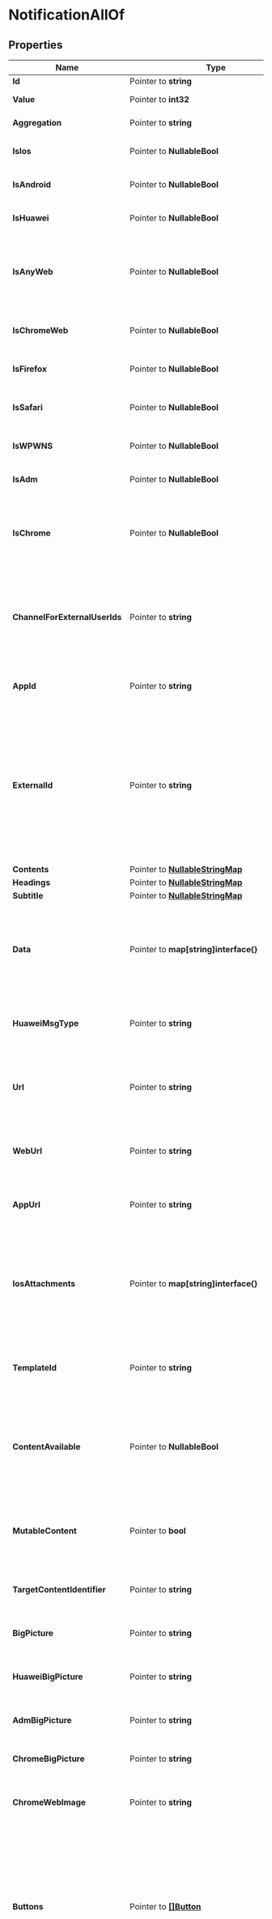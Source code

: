 # NotificationAllOf

## Properties

Name | Type | Description | Notes
------------ | ------------- | ------------- | -------------
**Id** | Pointer to **string** |  | [optional] 
**Value** | Pointer to **int32** |  | [optional] [readonly] 
**Aggregation** | Pointer to **string** |  | [optional] [readonly] 
**IsIos** | Pointer to **NullableBool** | Indicates whether to send to all devices registered under your app&#39;s Apple iOS platform. | [optional] [default to true]
**IsAndroid** | Pointer to **NullableBool** | Indicates whether to send to all devices registered under your app&#39;s Google Android platform. | [optional] 
**IsHuawei** | Pointer to **NullableBool** | Indicates whether to send to all devices registered under your app&#39;s Huawei Android platform. | [optional] 
**IsAnyWeb** | Pointer to **NullableBool** | Indicates whether to send to all subscribed web browser users, including Chrome, Firefox, and Safari. You may use this instead as a combined flag instead of separately enabling isChromeWeb, isFirefox, and isSafari, though the three options are equivalent to this one.  | [optional] 
**IsChromeWeb** | Pointer to **NullableBool** | Indicates whether to send to all Google Chrome, Chrome on Android, and Mozilla Firefox users registered under your Chrome &amp; Firefox web push platform. | [optional] 
**IsFirefox** | Pointer to **NullableBool** | Indicates whether to send to all Mozilla Firefox desktop users registered under your Firefox web push platform. | [optional] 
**IsSafari** | Pointer to **NullableBool** | Does not support iOS Safari. Indicates whether to send to all Apple&#39;s Safari desktop users registered under your Safari web push platform. Read more iOS Safari | [optional] 
**IsWPWNS** | Pointer to **NullableBool** | Indicates whether to send to all devices registered under your app&#39;s Windows platform. | [optional] 
**IsAdm** | Pointer to **NullableBool** | Indicates whether to send to all devices registered under your app&#39;s Amazon Fire platform. | [optional] 
**IsChrome** | Pointer to **NullableBool** | This flag is not used for web push Please see isChromeWeb for sending to web push users. This flag only applies to Google Chrome Apps &amp; Extensions. Indicates whether to send to all devices registered under your app&#39;s Google Chrome Apps &amp; Extension platform.  | [optional] 
**ChannelForExternalUserIds** | Pointer to **string** | Indicates if the message type when targeting with include_external_user_ids for cases where an email, sms, and/or push subscribers have the same external user id. Example: Use the string \&quot;push\&quot; to indicate you are sending a push notification or the string \&quot;email\&quot;for sending emails or \&quot;sms\&quot;for sending SMS.  | [optional] 
**AppId** | Pointer to **string** | Required: Your OneSignal Application ID, which can be found in Keys &amp; IDs. It is a UUID and looks similar to 8250eaf6-1a58-489e-b136-7c74a864b434.  | [optional] 
**ExternalId** | Pointer to **string** | Correlation and idempotency key. A request received with this parameter will first look for another notification with the same external_id. If one exists, a notification will not be sent, and result of the previous operation will instead be returned. Therefore, if you plan on using this feature, it&#39;s important to use a good source of randomness to generate the UUID passed here. This key is only idempotent for 30 days. After 30 days, the notification could be removed from our system and a notification with the same external_id will be sent again.   See Idempotent Notification Requests for more details writeOnly: true  | [optional] 
**Contents** | Pointer to [**NullableStringMap**](StringMap.md) |  | [optional] 
**Headings** | Pointer to [**NullableStringMap**](StringMap.md) |  | [optional] 
**Subtitle** | Pointer to [**NullableStringMap**](StringMap.md) |  | [optional] 
**Data** | Pointer to **map[string]interface{}** | Channel: Push Notifications Platform: Huawei A custom map of data that is passed back to your app. Same as using Additional Data within the dashboard. Can use up to 2048 bytes of data. Example: {\&quot;abc\&quot;: 123, \&quot;foo\&quot;: \&quot;bar\&quot;, \&quot;event_performed\&quot;: true, \&quot;amount\&quot;: 12.1}  | [optional] 
**HuaweiMsgType** | Pointer to **string** | Channel: Push Notifications Platform: Huawei Use \&quot;data\&quot; or \&quot;message\&quot; depending on the type of notification you are sending. More details in Data &amp; Background Notifications.  | [optional] 
**Url** | Pointer to **string** | Channel: Push Notifications Platform: All The URL to open in the browser when a user clicks on the notification. Note: iOS needs https or updated NSAppTransportSecurity in plist This field supports inline substitutions. Omit if including web_url or app_url Example: https://onesignal.com  | [optional] 
**WebUrl** | Pointer to **string** | Channel: Push Notifications Platform: All Browsers Same as url but only sent to web push platforms. Including Chrome, Firefox, Safari, Opera, etc. Example: https://onesignal.com  | [optional] 
**AppUrl** | Pointer to **string** | Channel: Push Notifications Platform: All Browsers Same as url but only sent to web push platforms. Including iOS, Android, macOS, Windows, ChromeApps, etc. Example: https://onesignal.com  | [optional] 
**IosAttachments** | Pointer to **map[string]interface{}** | Channel: Push Notifications Platform: iOS 10+ Adds media attachments to notifications. Set as JSON object, key as a media id of your choice and the value as a valid local filename or URL. User must press and hold on the notification to view. Do not set mutable_content to download attachments. The OneSignal SDK does this automatically Example: {\&quot;id1\&quot;: \&quot;https://domain.com/image.jpg\&quot;}  | [optional] 
**TemplateId** | Pointer to **string** | Channel: Push Notifications Platform: All Use a template you setup on our dashboard. The template_id is the UUID found in the URL when viewing a template on our dashboard. Example: be4a8044-bbd6-11e4-a581-000c2940e62c  | [optional] 
**ContentAvailable** | Pointer to **NullableBool** | Channel: Push Notifications Platform: iOS Sending true wakes your app from background to run custom native code (Apple interprets this as content-available&#x3D;1). Note: Not applicable if the app is in the \&quot;force-quit\&quot; state (i.e app was swiped away). Omit the contents field to prevent displaying a visible notification.  | [optional] 
**MutableContent** | Pointer to **bool** | Channel: Push Notifications Platform: iOS 10+ Always defaults to true and cannot be turned off. Allows tracking of notification receives and changing of the notification content in your app before it is displayed. Triggers didReceive(_:withContentHandler:) on your UNNotificationServiceExtension.  | [optional] 
**TargetContentIdentifier** | Pointer to **string** | Channel: Push Notifications Platform: iOS 13+ Use to target a specific experience in your App Clip, or to target your notification to a specific window in a multi-scene App.  | [optional] 
**BigPicture** | Pointer to **string** | Channel: Push Notifications Platform: Android Picture to display in the expanded view. Can be a drawable resource name or a URL.  | [optional] 
**HuaweiBigPicture** | Pointer to **string** | Channel: Push Notifications Platform: Huawei Picture to display in the expanded view. Can be a drawable resource name or a URL.  | [optional] 
**AdmBigPicture** | Pointer to **string** | Channel: Push Notifications Platform: Amazon Picture to display in the expanded view. Can be a drawable resource name or a URL.  | [optional] 
**ChromeBigPicture** | Pointer to **string** | Channel: Push Notifications Platform: ChromeApp Large picture to display below the notification text. Must be a local URL.  | [optional] 
**ChromeWebImage** | Pointer to **string** | Channel: Push Notifications Platform: Chrome 56+ Sets the web push notification&#39;s large image to be shown below the notification&#39;s title and text. Please see Web Push Notification Icons.  | [optional] 
**Buttons** | Pointer to [**[]Button**](Button.md) | Channel: Push Notifications Platform: iOS 8.0+, Android 4.1+, and derivatives like Amazon Buttons to add to the notification. Icon only works for Android. Buttons show in reverse order of array position i.e. Last item in array shows as first button on device. Example: [{\&quot;id\&quot;: \&quot;id2\&quot;, \&quot;text\&quot;: \&quot;second button\&quot;, \&quot;icon\&quot;: \&quot;ic_menu_share\&quot;}, {\&quot;id\&quot;: \&quot;id1\&quot;, \&quot;text\&quot;: \&quot;first button\&quot;, \&quot;icon\&quot;: \&quot;ic_menu_send\&quot;}]  | [optional] 
**WebButtons** | Pointer to [**[]Button**](Button.md) | Channel: Push Notifications Platform: Chrome 48+ Add action buttons to the notification. The id field is required. Example: [{\&quot;id\&quot;: \&quot;like-button\&quot;, \&quot;text\&quot;: \&quot;Like\&quot;, \&quot;icon\&quot;: \&quot;http://i.imgur.com/N8SN8ZS.png\&quot;, \&quot;url\&quot;: \&quot;https://yoursite.com\&quot;}, {\&quot;id\&quot;: \&quot;read-more-button\&quot;, \&quot;text\&quot;: \&quot;Read more\&quot;, \&quot;icon\&quot;: \&quot;http://i.imgur.com/MIxJp1L.png\&quot;, \&quot;url\&quot;: \&quot;https://yoursite.com\&quot;}]  | [optional] 
**IosCategory** | Pointer to **string** | Channel: Push Notifications Platform: iOS Category APS payload, use with registerUserNotificationSettings:categories in your Objective-C / Swift code. Example: calendar category which contains actions like accept and decline iOS 10+ This will trigger your UNNotificationContentExtension whose ID matches this category.  | [optional] 
**AndroidChannelId** | Pointer to **string** | Channel: Push Notifications Platform: Android The Android Oreo Notification Category to send the notification under. See the Category documentation on creating one and getting it&#39;s id.  | [optional] 
**HuaweiChannelId** | Pointer to **string** | Channel: Push Notifications Platform: Huawei The Android Oreo Notification Category to send the notification under. See the Category documentation on creating one and getting it&#39;s id.  | [optional] 
**ExistingAndroidChannelId** | Pointer to **string** | Channel: Push Notifications Platform: Android Use this if you have client side Android Oreo Channels you have already defined in your app with code.  | [optional] 
**HuaweiExistingChannelId** | Pointer to **string** | Channel: Push Notifications Platform: Huawei Use this if you have client side Android Oreo Channels you have already defined in your app with code.  | [optional] 
**AndroidBackgroundLayout** | Pointer to [**NotificationAllOfAndroidBackgroundLayout**](NotificationAllOfAndroidBackgroundLayout.md) |  | [optional] 
**SmallIcon** | Pointer to **string** | Channel: Push Notifications Platform: Android Icon shown in the status bar and on the top left of the notification. If not set a bell icon will be used or ic_stat_onesignal_default if you have set this resource name. See: How to create small icons  | [optional] 
**HuaweiSmallIcon** | Pointer to **string** | Channel: Push Notifications Platform: Huawei Icon shown in the status bar and on the top left of the notification. Use an Android resource path (E.g. /drawable/small_icon). Defaults to your app icon if not set.  | [optional] 
**LargeIcon** | Pointer to **string** | Channel: Push Notifications Platform: Android Can be a drawable resource name or a URL. See: How to create large icons  | [optional] 
**HuaweiLargeIcon** | Pointer to **string** | Channel: Push Notifications Platform: Huawei Can be a drawable resource name or a URL. See: How to create large icons  | [optional] 
**AdmSmallIcon** | Pointer to **string** | Channel: Push Notifications Platform: Amazon If not set a bell icon will be used or ic_stat_onesignal_default if you have set this resource name. See: How to create small icons  | [optional] 
**AdmLargeIcon** | Pointer to **string** | Channel: Push Notifications Platform: Amazon If blank the small_icon is used. Can be a drawable resource name or a URL. See: How to create large icons  | [optional] 
**ChromeWebIcon** | Pointer to **string** | Channel: Push Notifications Platform: Chrome Sets the web push notification&#39;s icon. An image URL linking to a valid image. Common image types are supported; GIF will not animate. We recommend 256x256 (at least 80x80) to display well on high DPI devices. Firefox will also use this icon, unless you specify firefox_icon.  | [optional] 
**ChromeWebBadge** | Pointer to **string** | Channel: Push Notifications Platform: Chrome Sets the web push notification icon for Android devices in the notification shade. Please see Web Push Notification Badge.  | [optional] 
**FirefoxIcon** | Pointer to **string** | Channel: Push Notifications Platform: Firefox Not recommended Few people need to set Firefox-specific icons. We recommend setting chrome_web_icon instead, which Firefox will also use. Sets the web push notification&#39;s icon for Firefox. An image URL linking to a valid image. Common image types are supported; GIF will not animate. We recommend 256x256 (at least 80x80) to display well on high DPI devices.  | [optional] 
**ChromeIcon** | Pointer to **string** | Channel: Push Notifications Platform: ChromeApp This flag is not used for web push For web push, please see chrome_web_icon instead. The local URL to an icon to use. If blank, the app icon will be used.  | [optional] 
**IosSound** | Pointer to **string** | Channel: Push Notifications Platform: iOS Sound file that is included in your app to play instead of the default device notification sound. Pass nil to disable vibration and sound for the notification. Example: \&quot;notification.wav\&quot;  | [optional] 
**AndroidSound** | Pointer to **string** | Channel: Push Notifications Platform: Android &amp;#9888;&amp;#65039;Deprecated, this field doesn&#39;t work on Android 8 (Oreo) and newer devices! Please use Notification Categories / Channels noted above instead to support ALL versions of Android. Sound file that is included in your app to play instead of the default device notification sound. Pass nil to disable sound for the notification. NOTE: Leave off file extension for Android. Example: \&quot;notification\&quot;  | [optional] 
**HuaweiSound** | Pointer to **string** | Channel: Push Notifications Platform: Huawei &amp;#9888;&amp;#65039;Deprecated, this field ONLY works on EMUI 5 (Android 7 based) and older devices. Please also set Notification Categories / Channels noted above to support EMUI 8 (Android 8 based) devices. Sound file that is included in your app to play instead of the default device notification sound. NOTE: Leave off file extension for and include the full path.  Example: \&quot;/res/raw/notification\&quot;  | [optional] 
**AdmSound** | Pointer to **string** | Channel: Push Notifications Platform: Amazon &amp;#9888;&amp;#65039;Deprecated, this field doesn&#39;t work on Android 8 (Oreo) and newer devices! Please use Notification Categories / Channels noted above instead to support ALL versions of Android. Sound file that is included in your app to play instead of the default device notification sound. Pass nil to disable sound for the notification. NOTE: Leave off file extension for Android. Example: \&quot;notification\&quot;  | [optional] 
**WpWnsSound** | Pointer to **string** | Channel: Push Notifications Platform: Windows Sound file that is included in your app to play instead of the default device notification sound. Example: \&quot;notification.wav\&quot;  | [optional] 
**AndroidLedColor** | Pointer to **string** | Channel: Push Notifications Platform: Android &amp;#9888;&amp;#65039;Deprecated, this field doesn&#39;t work on Android 8 (Oreo) and newer devices! Please use Notification Categories / Channels noted above instead to support ALL versions of Android. Sets the devices LED notification light if the device has one. ARGB Hex format. Example(Blue): \&quot;FF0000FF\&quot;  | [optional] 
**HuaweiLedColor** | Pointer to **string** | Channel: Push Notifications Platform: Huawei &amp;#9888;&amp;#65039;Deprecated, this field ONLY works on EMUI 5 (Android 7 based) and older devices. Please also set Notification Categories / Channels noted above to support EMUI 8 (Android 8 based) devices. Sets the devices LED notification light if the device has one. RGB Hex format. Example(Blue): \&quot;0000FF\&quot;  | [optional] 
**AndroidAccentColor** | Pointer to **string** | Channel: Push Notifications Platform: Android Sets the background color of the notification circle to the left of the notification text. Only applies to apps targeting Android API level 21+ on Android 5.0+ devices. Example(Red): \&quot;FFFF0000\&quot;  | [optional] 
**HuaweiAccentColor** | Pointer to **string** | Channel: Push Notifications Platform: Huawei Accent Color used on Action Buttons and Group overflow count. Uses RGB Hex value (E.g. #9900FF). Defaults to device&#39;s theme color if not set.  | [optional] 
**AndroidVisibility** | Pointer to **NullableInt32** | Channel: Push Notifications Platform: Android 5.0_ &amp;#9888;&amp;#65039;Deprecated, this field doesn&#39;t work on Android 8 (Oreo) and newer devices! Please use Notification Categories / Channels noted above instead to support ALL versions of Android. 1 &#x3D; Public (default) (Shows the full message on the lock screen unless the user has disabled all notifications from showing on the lock screen. Please consider the user and mark private if the contents are.) 0 &#x3D; Private (Hides message contents on lock screen if the user set \&quot;Hide sensitive notification content\&quot; in the system settings) -1 &#x3D; Secret (Notification does not show on the lock screen at all)  | [optional] 
**HuaweiVisibility** | Pointer to **NullableInt32** | Channel: Push Notifications Platform: Huawei &amp;#9888;&amp;#65039;Deprecated, this field ONLY works on EMUI 5 (Android 7 based) and older devices. Please also set Notification Categories / Channels noted above to support EMUI 8 (Android 8 based) devices. 1 &#x3D; Public (default) (Shows the full message on the lock screen unless the user has disabled all notifications from showing on the lock screen. Please consider the user and mark private if the contents are.) 0 &#x3D; Private (Hides message contents on lock screen if the user set \&quot;Hide sensitive notification content\&quot; in the system settings) -1 &#x3D; Secret (Notification does not show on the lock screen at all)  | [optional] 
**IosBadgeType** | Pointer to **string** | Channel: Push Notifications Platform: iOS Describes whether to set or increase/decrease your app&#39;s iOS badge count by the ios_badgeCount specified count. Can specify None, SetTo, or Increase. &#x60;None&#x60; leaves the count unaffected. &#x60;SetTo&#x60; directly sets the badge count to the number specified in ios_badgeCount. &#x60;Increase&#x60; adds the number specified in ios_badgeCount to the total. Use a negative number to decrease the badge count.  | [optional] 
**IosBadgeCount** | Pointer to **NullableInt32** | Channel: Push Notifications Platform: iOS Used with ios_badgeType, describes the value to set or amount to increase/decrease your app&#39;s iOS badge count by. You can use a negative number to decrease the badge count when used with an ios_badgeType of Increase.  | [optional] 
**CollapseId** | Pointer to **string** | Channel: Push Notifications Platform: iOS 10+, Android Only one notification with the same id will be shown on the device. Use the same id to update an existing notification instead of showing a new one. Limit of 64 characters.  | [optional] 
**WebPushTopic** | Pointer to **string** | Channel: Push Notifications Platform: All Browsers Display multiple notifications at once with different topics.  | [optional] 
**ApnsAlert** | Pointer to **map[string]interface{}** | Channel: Push Notifications Platform: iOS 10+ iOS can localize push notification messages on the client using special parameters such as loc-key. When using the Create Notification endpoint, you must include these parameters inside of a field called apns_alert. Please see Apple&#39;s guide on localizing push notifications to learn more.  | [optional] 
**SendAfter** | Pointer to **time.Time** | Channel: All Schedule notification for future delivery. API defaults to UTC -1100 Examples: All examples are the exact same date &amp; time. \&quot;Thu Sep 24 2015 14:00:00 GMT-0700 (PDT)\&quot; \&quot;September 24th 2015, 2:00:00 pm UTC-07:00\&quot; \&quot;2015-09-24 14:00:00 GMT-0700\&quot; \&quot;Sept 24 2015 14:00:00 GMT-0700\&quot; \&quot;Thu Sep 24 2015 14:00:00 GMT-0700 (Pacific Daylight Time)\&quot; Note: SMS currently only supports send_after parameter.  | [optional] 
**DelayedOption** | Pointer to **string** | Channel: All Possible values are: timezone (Deliver at a specific time-of-day in each users own timezone) last-active Same as Intelligent Delivery . (Deliver at the same time of day as each user last used your app). If send_after is used, this takes effect after the send_after time has elapsed.  | [optional] 
**DeliveryTimeOfDay** | Pointer to **string** | Channel: All Use with delayed_option&#x3D;timezone. Examples: \&quot;9:00AM\&quot; \&quot;21:45\&quot; \&quot;9:45:30\&quot;  | [optional] 
**Ttl** | Pointer to **NullableInt32** | Channel: Push Notifications Platform: iOS, Android, Chrome, Firefox, Safari, ChromeWeb Time To Live - In seconds. The notification will be expired if the device does not come back online within this time. The default is 259,200 seconds (3 days). Max value to set is 2419200 seconds (28 days).  | [optional] 
**Priority** | Pointer to **NullableInt32** | Channel: Push Notifications Platform: Android, Chrome, ChromeWeb Delivery priority through the push server (example GCM/FCM). Pass 10 for high priority or any other integer for normal priority. Defaults to normal priority for Android and high for iOS. For Android 6.0+ devices setting priority to high will wake the device out of doze mode.  | [optional] 
**ApnsPushTypeOverride** | Pointer to **string** | Channel: Push Notifications Platform: iOS valid values: voip Set the value to voip for sending VoIP Notifications This field maps to the APNS header apns-push-type. Note: alert and background are automatically set by OneSignal  | [optional] 
**ThrottleRatePerMinute** | Pointer to **string** | Channel: All Apps with throttling enabled:   - the parameter value will be used to override the default application throttling value set from the dashboard settings.   - parameter value 0 indicates not to apply throttling to the notification.   - if the parameter is not passed then the default app throttling value will be applied to the notification. Apps with throttling disabled:   - this parameter can be used to throttle delivery for the notification even though throttling is not enabled at the application level. Refer to throttling for more details.  | [optional] 
**AndroidGroup** | Pointer to **string** | Channel: Push Notifications Platform: Android Notifications with the same group will be stacked together using Android&#39;s Notification Grouping feature.  | [optional] 
**AndroidGroupMessage** | Pointer to **string** | Channel: Push Notifications Platform: Android Note: This only works for Android 6 and older. Android 7+ allows full expansion of all message. Summary message to display when 2+ notifications are stacked together. Default is \&quot;# new messages\&quot;. Include $[notif_count] in your message and it will be replaced with the current number. Languages - The value of each key is the message that will be sent to users for that language. \&quot;en\&quot; (English) is required. The key of each hash is either a a 2 character language code or one of zh-Hans/zh-Hant for Simplified or Traditional Chinese. Read more: supported languages. Example: {\&quot;en\&quot;: \&quot;You have $[notif_count] new messages\&quot;}  | [optional] 
**AdmGroup** | Pointer to **string** | Channel: Push Notifications Platform: Amazon Notifications with the same group will be stacked together using Android&#39;s Notification Grouping feature.  | [optional] 
**AdmGroupMessage** | Pointer to **map[string]interface{}** | Channel: Push Notifications Platform: Amazon Summary message to display when 2+ notifications are stacked together. Default is \&quot;# new messages\&quot;. Include $[notif_count] in your message and it will be replaced with the current number. \&quot;en\&quot; (English) is required. The key of each hash is either a a 2 character language code or one of zh-Hans/zh-Hant for Simplified or Traditional Chinese. The value of each key is the message that will be sent to users for that language. Example: {\&quot;en\&quot;: \&quot;You have $[notif_count] new messages\&quot;}  | [optional] 
**ThreadId** | Pointer to **string** | Channel: Push Notifications Platform: iOS 12+ This parameter is supported in iOS 12 and above. It allows you to group related notifications together. If two notifications have the same thread-id, they will both be added to the same group.  | [optional] 
**SummaryArg** | Pointer to **string** | Channel: Push Notifications Platform: iOS 12+ When using thread_id to create grouped notifications in iOS 12+, you can also control the summary. For example, a grouped notification can say \&quot;12 more notifications from John Doe\&quot;. The summary_arg lets you set the name of the person/thing the notifications are coming from, and will show up as \&quot;X more notifications from summary_arg\&quot;  | [optional] 
**SummaryArgCount** | Pointer to **int32** | Channel: Push Notifications Platform: iOS 12+ When using thread_id, you can also control the count of the number of notifications in the group. For example, if the group already has 12 notifications, and you send a new notification with summary_arg_count &#x3D; 2, the new total will be 14 and the summary will be \&quot;14 more notifications from summary_arg\&quot;  | [optional] 
**EmailSubject** | Pointer to **string** | Channel: Email Required.  The subject of the email.  | [optional] 
**EmailBody** | Pointer to **string** | Channel: Email Required unless template_id is set. HTML suported The body of the email you wish to send. Typically, customers include their own HTML templates here. Must include [unsubscribe_url] in an &lt;a&gt; tag somewhere in the email. Note: any malformed HTML content will be sent to users. Please double-check your HTML is valid.  | [optional] 
**EmailFromName** | Pointer to **string** | Channel: Email The name the email is from. If not specified, will default to \&quot;from name\&quot; set in the OneSignal Dashboard Email Settings.  | [optional] 
**EmailFromAddress** | Pointer to **string** | Channel: Email The email address the email is from. If not specified, will default to \&quot;from email\&quot; set in the OneSignal Dashboard Email Settings.  | [optional] 
**SmsFrom** | Pointer to **string** | Channel: SMS Phone Number used to send SMS. Should be a registered Twilio phone number in E.164 format.  | [optional] 
**SmsMediaUrls** | Pointer to **[]string** | Channel: SMS URLs for the media files to be attached to the SMS content. Limit: 10 media urls with a total max. size of 5MBs.  | [optional] 

## Methods

### NewNotificationAllOf

`func NewNotificationAllOf() *NotificationAllOf`

NewNotificationAllOf instantiates a new NotificationAllOf object
This constructor will assign default values to properties that have it defined,
and makes sure properties required by API are set, but the set of arguments
will change when the set of required properties is changed

### NewNotificationAllOfWithDefaults

`func NewNotificationAllOfWithDefaults() *NotificationAllOf`

NewNotificationAllOfWithDefaults instantiates a new NotificationAllOf object
This constructor will only assign default values to properties that have it defined,
but it doesn't guarantee that properties required by API are set

### GetId

`func (o *NotificationAllOf) GetId() string`

GetId returns the Id field if non-nil, zero value otherwise.

### GetIdOk

`func (o *NotificationAllOf) GetIdOk() (*string, bool)`

GetIdOk returns a tuple with the Id field if it's non-nil, zero value otherwise
and a boolean to check if the value has been set.

### SetId

`func (o *NotificationAllOf) SetId(v string)`

SetId sets Id field to given value.

### HasId

`func (o *NotificationAllOf) HasId() bool`

HasId returns a boolean if a field has been set.

### GetValue

`func (o *NotificationAllOf) GetValue() int32`

GetValue returns the Value field if non-nil, zero value otherwise.

### GetValueOk

`func (o *NotificationAllOf) GetValueOk() (*int32, bool)`

GetValueOk returns a tuple with the Value field if it's non-nil, zero value otherwise
and a boolean to check if the value has been set.

### SetValue

`func (o *NotificationAllOf) SetValue(v int32)`

SetValue sets Value field to given value.

### HasValue

`func (o *NotificationAllOf) HasValue() bool`

HasValue returns a boolean if a field has been set.

### GetAggregation

`func (o *NotificationAllOf) GetAggregation() string`

GetAggregation returns the Aggregation field if non-nil, zero value otherwise.

### GetAggregationOk

`func (o *NotificationAllOf) GetAggregationOk() (*string, bool)`

GetAggregationOk returns a tuple with the Aggregation field if it's non-nil, zero value otherwise
and a boolean to check if the value has been set.

### SetAggregation

`func (o *NotificationAllOf) SetAggregation(v string)`

SetAggregation sets Aggregation field to given value.

### HasAggregation

`func (o *NotificationAllOf) HasAggregation() bool`

HasAggregation returns a boolean if a field has been set.

### GetIsIos

`func (o *NotificationAllOf) GetIsIos() bool`

GetIsIos returns the IsIos field if non-nil, zero value otherwise.

### GetIsIosOk

`func (o *NotificationAllOf) GetIsIosOk() (*bool, bool)`

GetIsIosOk returns a tuple with the IsIos field if it's non-nil, zero value otherwise
and a boolean to check if the value has been set.

### SetIsIos

`func (o *NotificationAllOf) SetIsIos(v bool)`

SetIsIos sets IsIos field to given value.

### HasIsIos

`func (o *NotificationAllOf) HasIsIos() bool`

HasIsIos returns a boolean if a field has been set.

### SetIsIosNil

`func (o *NotificationAllOf) SetIsIosNil(b bool)`

 SetIsIosNil sets the value for IsIos to be an explicit nil

### UnsetIsIos
`func (o *NotificationAllOf) UnsetIsIos()`

UnsetIsIos ensures that no value is present for IsIos, not even an explicit nil
### GetIsAndroid

`func (o *NotificationAllOf) GetIsAndroid() bool`

GetIsAndroid returns the IsAndroid field if non-nil, zero value otherwise.

### GetIsAndroidOk

`func (o *NotificationAllOf) GetIsAndroidOk() (*bool, bool)`

GetIsAndroidOk returns a tuple with the IsAndroid field if it's non-nil, zero value otherwise
and a boolean to check if the value has been set.

### SetIsAndroid

`func (o *NotificationAllOf) SetIsAndroid(v bool)`

SetIsAndroid sets IsAndroid field to given value.

### HasIsAndroid

`func (o *NotificationAllOf) HasIsAndroid() bool`

HasIsAndroid returns a boolean if a field has been set.

### SetIsAndroidNil

`func (o *NotificationAllOf) SetIsAndroidNil(b bool)`

 SetIsAndroidNil sets the value for IsAndroid to be an explicit nil

### UnsetIsAndroid
`func (o *NotificationAllOf) UnsetIsAndroid()`

UnsetIsAndroid ensures that no value is present for IsAndroid, not even an explicit nil
### GetIsHuawei

`func (o *NotificationAllOf) GetIsHuawei() bool`

GetIsHuawei returns the IsHuawei field if non-nil, zero value otherwise.

### GetIsHuaweiOk

`func (o *NotificationAllOf) GetIsHuaweiOk() (*bool, bool)`

GetIsHuaweiOk returns a tuple with the IsHuawei field if it's non-nil, zero value otherwise
and a boolean to check if the value has been set.

### SetIsHuawei

`func (o *NotificationAllOf) SetIsHuawei(v bool)`

SetIsHuawei sets IsHuawei field to given value.

### HasIsHuawei

`func (o *NotificationAllOf) HasIsHuawei() bool`

HasIsHuawei returns a boolean if a field has been set.

### SetIsHuaweiNil

`func (o *NotificationAllOf) SetIsHuaweiNil(b bool)`

 SetIsHuaweiNil sets the value for IsHuawei to be an explicit nil

### UnsetIsHuawei
`func (o *NotificationAllOf) UnsetIsHuawei()`

UnsetIsHuawei ensures that no value is present for IsHuawei, not even an explicit nil
### GetIsAnyWeb

`func (o *NotificationAllOf) GetIsAnyWeb() bool`

GetIsAnyWeb returns the IsAnyWeb field if non-nil, zero value otherwise.

### GetIsAnyWebOk

`func (o *NotificationAllOf) GetIsAnyWebOk() (*bool, bool)`

GetIsAnyWebOk returns a tuple with the IsAnyWeb field if it's non-nil, zero value otherwise
and a boolean to check if the value has been set.

### SetIsAnyWeb

`func (o *NotificationAllOf) SetIsAnyWeb(v bool)`

SetIsAnyWeb sets IsAnyWeb field to given value.

### HasIsAnyWeb

`func (o *NotificationAllOf) HasIsAnyWeb() bool`

HasIsAnyWeb returns a boolean if a field has been set.

### SetIsAnyWebNil

`func (o *NotificationAllOf) SetIsAnyWebNil(b bool)`

 SetIsAnyWebNil sets the value for IsAnyWeb to be an explicit nil

### UnsetIsAnyWeb
`func (o *NotificationAllOf) UnsetIsAnyWeb()`

UnsetIsAnyWeb ensures that no value is present for IsAnyWeb, not even an explicit nil
### GetIsChromeWeb

`func (o *NotificationAllOf) GetIsChromeWeb() bool`

GetIsChromeWeb returns the IsChromeWeb field if non-nil, zero value otherwise.

### GetIsChromeWebOk

`func (o *NotificationAllOf) GetIsChromeWebOk() (*bool, bool)`

GetIsChromeWebOk returns a tuple with the IsChromeWeb field if it's non-nil, zero value otherwise
and a boolean to check if the value has been set.

### SetIsChromeWeb

`func (o *NotificationAllOf) SetIsChromeWeb(v bool)`

SetIsChromeWeb sets IsChromeWeb field to given value.

### HasIsChromeWeb

`func (o *NotificationAllOf) HasIsChromeWeb() bool`

HasIsChromeWeb returns a boolean if a field has been set.

### SetIsChromeWebNil

`func (o *NotificationAllOf) SetIsChromeWebNil(b bool)`

 SetIsChromeWebNil sets the value for IsChromeWeb to be an explicit nil

### UnsetIsChromeWeb
`func (o *NotificationAllOf) UnsetIsChromeWeb()`

UnsetIsChromeWeb ensures that no value is present for IsChromeWeb, not even an explicit nil
### GetIsFirefox

`func (o *NotificationAllOf) GetIsFirefox() bool`

GetIsFirefox returns the IsFirefox field if non-nil, zero value otherwise.

### GetIsFirefoxOk

`func (o *NotificationAllOf) GetIsFirefoxOk() (*bool, bool)`

GetIsFirefoxOk returns a tuple with the IsFirefox field if it's non-nil, zero value otherwise
and a boolean to check if the value has been set.

### SetIsFirefox

`func (o *NotificationAllOf) SetIsFirefox(v bool)`

SetIsFirefox sets IsFirefox field to given value.

### HasIsFirefox

`func (o *NotificationAllOf) HasIsFirefox() bool`

HasIsFirefox returns a boolean if a field has been set.

### SetIsFirefoxNil

`func (o *NotificationAllOf) SetIsFirefoxNil(b bool)`

 SetIsFirefoxNil sets the value for IsFirefox to be an explicit nil

### UnsetIsFirefox
`func (o *NotificationAllOf) UnsetIsFirefox()`

UnsetIsFirefox ensures that no value is present for IsFirefox, not even an explicit nil
### GetIsSafari

`func (o *NotificationAllOf) GetIsSafari() bool`

GetIsSafari returns the IsSafari field if non-nil, zero value otherwise.

### GetIsSafariOk

`func (o *NotificationAllOf) GetIsSafariOk() (*bool, bool)`

GetIsSafariOk returns a tuple with the IsSafari field if it's non-nil, zero value otherwise
and a boolean to check if the value has been set.

### SetIsSafari

`func (o *NotificationAllOf) SetIsSafari(v bool)`

SetIsSafari sets IsSafari field to given value.

### HasIsSafari

`func (o *NotificationAllOf) HasIsSafari() bool`

HasIsSafari returns a boolean if a field has been set.

### SetIsSafariNil

`func (o *NotificationAllOf) SetIsSafariNil(b bool)`

 SetIsSafariNil sets the value for IsSafari to be an explicit nil

### UnsetIsSafari
`func (o *NotificationAllOf) UnsetIsSafari()`

UnsetIsSafari ensures that no value is present for IsSafari, not even an explicit nil
### GetIsWPWNS

`func (o *NotificationAllOf) GetIsWPWNS() bool`

GetIsWPWNS returns the IsWPWNS field if non-nil, zero value otherwise.

### GetIsWPWNSOk

`func (o *NotificationAllOf) GetIsWPWNSOk() (*bool, bool)`

GetIsWPWNSOk returns a tuple with the IsWPWNS field if it's non-nil, zero value otherwise
and a boolean to check if the value has been set.

### SetIsWPWNS

`func (o *NotificationAllOf) SetIsWPWNS(v bool)`

SetIsWPWNS sets IsWPWNS field to given value.

### HasIsWPWNS

`func (o *NotificationAllOf) HasIsWPWNS() bool`

HasIsWPWNS returns a boolean if a field has been set.

### SetIsWPWNSNil

`func (o *NotificationAllOf) SetIsWPWNSNil(b bool)`

 SetIsWPWNSNil sets the value for IsWPWNS to be an explicit nil

### UnsetIsWPWNS
`func (o *NotificationAllOf) UnsetIsWPWNS()`

UnsetIsWPWNS ensures that no value is present for IsWPWNS, not even an explicit nil
### GetIsAdm

`func (o *NotificationAllOf) GetIsAdm() bool`

GetIsAdm returns the IsAdm field if non-nil, zero value otherwise.

### GetIsAdmOk

`func (o *NotificationAllOf) GetIsAdmOk() (*bool, bool)`

GetIsAdmOk returns a tuple with the IsAdm field if it's non-nil, zero value otherwise
and a boolean to check if the value has been set.

### SetIsAdm

`func (o *NotificationAllOf) SetIsAdm(v bool)`

SetIsAdm sets IsAdm field to given value.

### HasIsAdm

`func (o *NotificationAllOf) HasIsAdm() bool`

HasIsAdm returns a boolean if a field has been set.

### SetIsAdmNil

`func (o *NotificationAllOf) SetIsAdmNil(b bool)`

 SetIsAdmNil sets the value for IsAdm to be an explicit nil

### UnsetIsAdm
`func (o *NotificationAllOf) UnsetIsAdm()`

UnsetIsAdm ensures that no value is present for IsAdm, not even an explicit nil
### GetIsChrome

`func (o *NotificationAllOf) GetIsChrome() bool`

GetIsChrome returns the IsChrome field if non-nil, zero value otherwise.

### GetIsChromeOk

`func (o *NotificationAllOf) GetIsChromeOk() (*bool, bool)`

GetIsChromeOk returns a tuple with the IsChrome field if it's non-nil, zero value otherwise
and a boolean to check if the value has been set.

### SetIsChrome

`func (o *NotificationAllOf) SetIsChrome(v bool)`

SetIsChrome sets IsChrome field to given value.

### HasIsChrome

`func (o *NotificationAllOf) HasIsChrome() bool`

HasIsChrome returns a boolean if a field has been set.

### SetIsChromeNil

`func (o *NotificationAllOf) SetIsChromeNil(b bool)`

 SetIsChromeNil sets the value for IsChrome to be an explicit nil

### UnsetIsChrome
`func (o *NotificationAllOf) UnsetIsChrome()`

UnsetIsChrome ensures that no value is present for IsChrome, not even an explicit nil
### GetChannelForExternalUserIds

`func (o *NotificationAllOf) GetChannelForExternalUserIds() string`

GetChannelForExternalUserIds returns the ChannelForExternalUserIds field if non-nil, zero value otherwise.

### GetChannelForExternalUserIdsOk

`func (o *NotificationAllOf) GetChannelForExternalUserIdsOk() (*string, bool)`

GetChannelForExternalUserIdsOk returns a tuple with the ChannelForExternalUserIds field if it's non-nil, zero value otherwise
and a boolean to check if the value has been set.

### SetChannelForExternalUserIds

`func (o *NotificationAllOf) SetChannelForExternalUserIds(v string)`

SetChannelForExternalUserIds sets ChannelForExternalUserIds field to given value.

### HasChannelForExternalUserIds

`func (o *NotificationAllOf) HasChannelForExternalUserIds() bool`

HasChannelForExternalUserIds returns a boolean if a field has been set.

### GetAppId

`func (o *NotificationAllOf) GetAppId() string`

GetAppId returns the AppId field if non-nil, zero value otherwise.

### GetAppIdOk

`func (o *NotificationAllOf) GetAppIdOk() (*string, bool)`

GetAppIdOk returns a tuple with the AppId field if it's non-nil, zero value otherwise
and a boolean to check if the value has been set.

### SetAppId

`func (o *NotificationAllOf) SetAppId(v string)`

SetAppId sets AppId field to given value.

### HasAppId

`func (o *NotificationAllOf) HasAppId() bool`

HasAppId returns a boolean if a field has been set.

### GetExternalId

`func (o *NotificationAllOf) GetExternalId() string`

GetExternalId returns the ExternalId field if non-nil, zero value otherwise.

### GetExternalIdOk

`func (o *NotificationAllOf) GetExternalIdOk() (*string, bool)`

GetExternalIdOk returns a tuple with the ExternalId field if it's non-nil, zero value otherwise
and a boolean to check if the value has been set.

### SetExternalId

`func (o *NotificationAllOf) SetExternalId(v string)`

SetExternalId sets ExternalId field to given value.

### HasExternalId

`func (o *NotificationAllOf) HasExternalId() bool`

HasExternalId returns a boolean if a field has been set.

### GetContents

`func (o *NotificationAllOf) GetContents() StringMap`

GetContents returns the Contents field if non-nil, zero value otherwise.

### GetContentsOk

`func (o *NotificationAllOf) GetContentsOk() (*StringMap, bool)`

GetContentsOk returns a tuple with the Contents field if it's non-nil, zero value otherwise
and a boolean to check if the value has been set.

### SetContents

`func (o *NotificationAllOf) SetContents(v StringMap)`

SetContents sets Contents field to given value.

### HasContents

`func (o *NotificationAllOf) HasContents() bool`

HasContents returns a boolean if a field has been set.

### SetContentsNil

`func (o *NotificationAllOf) SetContentsNil(b bool)`

 SetContentsNil sets the value for Contents to be an explicit nil

### UnsetContents
`func (o *NotificationAllOf) UnsetContents()`

UnsetContents ensures that no value is present for Contents, not even an explicit nil
### GetHeadings

`func (o *NotificationAllOf) GetHeadings() StringMap`

GetHeadings returns the Headings field if non-nil, zero value otherwise.

### GetHeadingsOk

`func (o *NotificationAllOf) GetHeadingsOk() (*StringMap, bool)`

GetHeadingsOk returns a tuple with the Headings field if it's non-nil, zero value otherwise
and a boolean to check if the value has been set.

### SetHeadings

`func (o *NotificationAllOf) SetHeadings(v StringMap)`

SetHeadings sets Headings field to given value.

### HasHeadings

`func (o *NotificationAllOf) HasHeadings() bool`

HasHeadings returns a boolean if a field has been set.

### SetHeadingsNil

`func (o *NotificationAllOf) SetHeadingsNil(b bool)`

 SetHeadingsNil sets the value for Headings to be an explicit nil

### UnsetHeadings
`func (o *NotificationAllOf) UnsetHeadings()`

UnsetHeadings ensures that no value is present for Headings, not even an explicit nil
### GetSubtitle

`func (o *NotificationAllOf) GetSubtitle() StringMap`

GetSubtitle returns the Subtitle field if non-nil, zero value otherwise.

### GetSubtitleOk

`func (o *NotificationAllOf) GetSubtitleOk() (*StringMap, bool)`

GetSubtitleOk returns a tuple with the Subtitle field if it's non-nil, zero value otherwise
and a boolean to check if the value has been set.

### SetSubtitle

`func (o *NotificationAllOf) SetSubtitle(v StringMap)`

SetSubtitle sets Subtitle field to given value.

### HasSubtitle

`func (o *NotificationAllOf) HasSubtitle() bool`

HasSubtitle returns a boolean if a field has been set.

### SetSubtitleNil

`func (o *NotificationAllOf) SetSubtitleNil(b bool)`

 SetSubtitleNil sets the value for Subtitle to be an explicit nil

### UnsetSubtitle
`func (o *NotificationAllOf) UnsetSubtitle()`

UnsetSubtitle ensures that no value is present for Subtitle, not even an explicit nil
### GetData

`func (o *NotificationAllOf) GetData() map[string]interface{}`

GetData returns the Data field if non-nil, zero value otherwise.

### GetDataOk

`func (o *NotificationAllOf) GetDataOk() (*map[string]interface{}, bool)`

GetDataOk returns a tuple with the Data field if it's non-nil, zero value otherwise
and a boolean to check if the value has been set.

### SetData

`func (o *NotificationAllOf) SetData(v map[string]interface{})`

SetData sets Data field to given value.

### HasData

`func (o *NotificationAllOf) HasData() bool`

HasData returns a boolean if a field has been set.

### GetHuaweiMsgType

`func (o *NotificationAllOf) GetHuaweiMsgType() string`

GetHuaweiMsgType returns the HuaweiMsgType field if non-nil, zero value otherwise.

### GetHuaweiMsgTypeOk

`func (o *NotificationAllOf) GetHuaweiMsgTypeOk() (*string, bool)`

GetHuaweiMsgTypeOk returns a tuple with the HuaweiMsgType field if it's non-nil, zero value otherwise
and a boolean to check if the value has been set.

### SetHuaweiMsgType

`func (o *NotificationAllOf) SetHuaweiMsgType(v string)`

SetHuaweiMsgType sets HuaweiMsgType field to given value.

### HasHuaweiMsgType

`func (o *NotificationAllOf) HasHuaweiMsgType() bool`

HasHuaweiMsgType returns a boolean if a field has been set.

### GetUrl

`func (o *NotificationAllOf) GetUrl() string`

GetUrl returns the Url field if non-nil, zero value otherwise.

### GetUrlOk

`func (o *NotificationAllOf) GetUrlOk() (*string, bool)`

GetUrlOk returns a tuple with the Url field if it's non-nil, zero value otherwise
and a boolean to check if the value has been set.

### SetUrl

`func (o *NotificationAllOf) SetUrl(v string)`

SetUrl sets Url field to given value.

### HasUrl

`func (o *NotificationAllOf) HasUrl() bool`

HasUrl returns a boolean if a field has been set.

### GetWebUrl

`func (o *NotificationAllOf) GetWebUrl() string`

GetWebUrl returns the WebUrl field if non-nil, zero value otherwise.

### GetWebUrlOk

`func (o *NotificationAllOf) GetWebUrlOk() (*string, bool)`

GetWebUrlOk returns a tuple with the WebUrl field if it's non-nil, zero value otherwise
and a boolean to check if the value has been set.

### SetWebUrl

`func (o *NotificationAllOf) SetWebUrl(v string)`

SetWebUrl sets WebUrl field to given value.

### HasWebUrl

`func (o *NotificationAllOf) HasWebUrl() bool`

HasWebUrl returns a boolean if a field has been set.

### GetAppUrl

`func (o *NotificationAllOf) GetAppUrl() string`

GetAppUrl returns the AppUrl field if non-nil, zero value otherwise.

### GetAppUrlOk

`func (o *NotificationAllOf) GetAppUrlOk() (*string, bool)`

GetAppUrlOk returns a tuple with the AppUrl field if it's non-nil, zero value otherwise
and a boolean to check if the value has been set.

### SetAppUrl

`func (o *NotificationAllOf) SetAppUrl(v string)`

SetAppUrl sets AppUrl field to given value.

### HasAppUrl

`func (o *NotificationAllOf) HasAppUrl() bool`

HasAppUrl returns a boolean if a field has been set.

### GetIosAttachments

`func (o *NotificationAllOf) GetIosAttachments() map[string]interface{}`

GetIosAttachments returns the IosAttachments field if non-nil, zero value otherwise.

### GetIosAttachmentsOk

`func (o *NotificationAllOf) GetIosAttachmentsOk() (*map[string]interface{}, bool)`

GetIosAttachmentsOk returns a tuple with the IosAttachments field if it's non-nil, zero value otherwise
and a boolean to check if the value has been set.

### SetIosAttachments

`func (o *NotificationAllOf) SetIosAttachments(v map[string]interface{})`

SetIosAttachments sets IosAttachments field to given value.

### HasIosAttachments

`func (o *NotificationAllOf) HasIosAttachments() bool`

HasIosAttachments returns a boolean if a field has been set.

### GetTemplateId

`func (o *NotificationAllOf) GetTemplateId() string`

GetTemplateId returns the TemplateId field if non-nil, zero value otherwise.

### GetTemplateIdOk

`func (o *NotificationAllOf) GetTemplateIdOk() (*string, bool)`

GetTemplateIdOk returns a tuple with the TemplateId field if it's non-nil, zero value otherwise
and a boolean to check if the value has been set.

### SetTemplateId

`func (o *NotificationAllOf) SetTemplateId(v string)`

SetTemplateId sets TemplateId field to given value.

### HasTemplateId

`func (o *NotificationAllOf) HasTemplateId() bool`

HasTemplateId returns a boolean if a field has been set.

### GetContentAvailable

`func (o *NotificationAllOf) GetContentAvailable() bool`

GetContentAvailable returns the ContentAvailable field if non-nil, zero value otherwise.

### GetContentAvailableOk

`func (o *NotificationAllOf) GetContentAvailableOk() (*bool, bool)`

GetContentAvailableOk returns a tuple with the ContentAvailable field if it's non-nil, zero value otherwise
and a boolean to check if the value has been set.

### SetContentAvailable

`func (o *NotificationAllOf) SetContentAvailable(v bool)`

SetContentAvailable sets ContentAvailable field to given value.

### HasContentAvailable

`func (o *NotificationAllOf) HasContentAvailable() bool`

HasContentAvailable returns a boolean if a field has been set.

### SetContentAvailableNil

`func (o *NotificationAllOf) SetContentAvailableNil(b bool)`

 SetContentAvailableNil sets the value for ContentAvailable to be an explicit nil

### UnsetContentAvailable
`func (o *NotificationAllOf) UnsetContentAvailable()`

UnsetContentAvailable ensures that no value is present for ContentAvailable, not even an explicit nil
### GetMutableContent

`func (o *NotificationAllOf) GetMutableContent() bool`

GetMutableContent returns the MutableContent field if non-nil, zero value otherwise.

### GetMutableContentOk

`func (o *NotificationAllOf) GetMutableContentOk() (*bool, bool)`

GetMutableContentOk returns a tuple with the MutableContent field if it's non-nil, zero value otherwise
and a boolean to check if the value has been set.

### SetMutableContent

`func (o *NotificationAllOf) SetMutableContent(v bool)`

SetMutableContent sets MutableContent field to given value.

### HasMutableContent

`func (o *NotificationAllOf) HasMutableContent() bool`

HasMutableContent returns a boolean if a field has been set.

### GetTargetContentIdentifier

`func (o *NotificationAllOf) GetTargetContentIdentifier() string`

GetTargetContentIdentifier returns the TargetContentIdentifier field if non-nil, zero value otherwise.

### GetTargetContentIdentifierOk

`func (o *NotificationAllOf) GetTargetContentIdentifierOk() (*string, bool)`

GetTargetContentIdentifierOk returns a tuple with the TargetContentIdentifier field if it's non-nil, zero value otherwise
and a boolean to check if the value has been set.

### SetTargetContentIdentifier

`func (o *NotificationAllOf) SetTargetContentIdentifier(v string)`

SetTargetContentIdentifier sets TargetContentIdentifier field to given value.

### HasTargetContentIdentifier

`func (o *NotificationAllOf) HasTargetContentIdentifier() bool`

HasTargetContentIdentifier returns a boolean if a field has been set.

### GetBigPicture

`func (o *NotificationAllOf) GetBigPicture() string`

GetBigPicture returns the BigPicture field if non-nil, zero value otherwise.

### GetBigPictureOk

`func (o *NotificationAllOf) GetBigPictureOk() (*string, bool)`

GetBigPictureOk returns a tuple with the BigPicture field if it's non-nil, zero value otherwise
and a boolean to check if the value has been set.

### SetBigPicture

`func (o *NotificationAllOf) SetBigPicture(v string)`

SetBigPicture sets BigPicture field to given value.

### HasBigPicture

`func (o *NotificationAllOf) HasBigPicture() bool`

HasBigPicture returns a boolean if a field has been set.

### GetHuaweiBigPicture

`func (o *NotificationAllOf) GetHuaweiBigPicture() string`

GetHuaweiBigPicture returns the HuaweiBigPicture field if non-nil, zero value otherwise.

### GetHuaweiBigPictureOk

`func (o *NotificationAllOf) GetHuaweiBigPictureOk() (*string, bool)`

GetHuaweiBigPictureOk returns a tuple with the HuaweiBigPicture field if it's non-nil, zero value otherwise
and a boolean to check if the value has been set.

### SetHuaweiBigPicture

`func (o *NotificationAllOf) SetHuaweiBigPicture(v string)`

SetHuaweiBigPicture sets HuaweiBigPicture field to given value.

### HasHuaweiBigPicture

`func (o *NotificationAllOf) HasHuaweiBigPicture() bool`

HasHuaweiBigPicture returns a boolean if a field has been set.

### GetAdmBigPicture

`func (o *NotificationAllOf) GetAdmBigPicture() string`

GetAdmBigPicture returns the AdmBigPicture field if non-nil, zero value otherwise.

### GetAdmBigPictureOk

`func (o *NotificationAllOf) GetAdmBigPictureOk() (*string, bool)`

GetAdmBigPictureOk returns a tuple with the AdmBigPicture field if it's non-nil, zero value otherwise
and a boolean to check if the value has been set.

### SetAdmBigPicture

`func (o *NotificationAllOf) SetAdmBigPicture(v string)`

SetAdmBigPicture sets AdmBigPicture field to given value.

### HasAdmBigPicture

`func (o *NotificationAllOf) HasAdmBigPicture() bool`

HasAdmBigPicture returns a boolean if a field has been set.

### GetChromeBigPicture

`func (o *NotificationAllOf) GetChromeBigPicture() string`

GetChromeBigPicture returns the ChromeBigPicture field if non-nil, zero value otherwise.

### GetChromeBigPictureOk

`func (o *NotificationAllOf) GetChromeBigPictureOk() (*string, bool)`

GetChromeBigPictureOk returns a tuple with the ChromeBigPicture field if it's non-nil, zero value otherwise
and a boolean to check if the value has been set.

### SetChromeBigPicture

`func (o *NotificationAllOf) SetChromeBigPicture(v string)`

SetChromeBigPicture sets ChromeBigPicture field to given value.

### HasChromeBigPicture

`func (o *NotificationAllOf) HasChromeBigPicture() bool`

HasChromeBigPicture returns a boolean if a field has been set.

### GetChromeWebImage

`func (o *NotificationAllOf) GetChromeWebImage() string`

GetChromeWebImage returns the ChromeWebImage field if non-nil, zero value otherwise.

### GetChromeWebImageOk

`func (o *NotificationAllOf) GetChromeWebImageOk() (*string, bool)`

GetChromeWebImageOk returns a tuple with the ChromeWebImage field if it's non-nil, zero value otherwise
and a boolean to check if the value has been set.

### SetChromeWebImage

`func (o *NotificationAllOf) SetChromeWebImage(v string)`

SetChromeWebImage sets ChromeWebImage field to given value.

### HasChromeWebImage

`func (o *NotificationAllOf) HasChromeWebImage() bool`

HasChromeWebImage returns a boolean if a field has been set.

### GetButtons

`func (o *NotificationAllOf) GetButtons() []Button`

GetButtons returns the Buttons field if non-nil, zero value otherwise.

### GetButtonsOk

`func (o *NotificationAllOf) GetButtonsOk() (*[]Button, bool)`

GetButtonsOk returns a tuple with the Buttons field if it's non-nil, zero value otherwise
and a boolean to check if the value has been set.

### SetButtons

`func (o *NotificationAllOf) SetButtons(v []Button)`

SetButtons sets Buttons field to given value.

### HasButtons

`func (o *NotificationAllOf) HasButtons() bool`

HasButtons returns a boolean if a field has been set.

### GetWebButtons

`func (o *NotificationAllOf) GetWebButtons() []Button`

GetWebButtons returns the WebButtons field if non-nil, zero value otherwise.

### GetWebButtonsOk

`func (o *NotificationAllOf) GetWebButtonsOk() (*[]Button, bool)`

GetWebButtonsOk returns a tuple with the WebButtons field if it's non-nil, zero value otherwise
and a boolean to check if the value has been set.

### SetWebButtons

`func (o *NotificationAllOf) SetWebButtons(v []Button)`

SetWebButtons sets WebButtons field to given value.

### HasWebButtons

`func (o *NotificationAllOf) HasWebButtons() bool`

HasWebButtons returns a boolean if a field has been set.

### GetIosCategory

`func (o *NotificationAllOf) GetIosCategory() string`

GetIosCategory returns the IosCategory field if non-nil, zero value otherwise.

### GetIosCategoryOk

`func (o *NotificationAllOf) GetIosCategoryOk() (*string, bool)`

GetIosCategoryOk returns a tuple with the IosCategory field if it's non-nil, zero value otherwise
and a boolean to check if the value has been set.

### SetIosCategory

`func (o *NotificationAllOf) SetIosCategory(v string)`

SetIosCategory sets IosCategory field to given value.

### HasIosCategory

`func (o *NotificationAllOf) HasIosCategory() bool`

HasIosCategory returns a boolean if a field has been set.

### GetAndroidChannelId

`func (o *NotificationAllOf) GetAndroidChannelId() string`

GetAndroidChannelId returns the AndroidChannelId field if non-nil, zero value otherwise.

### GetAndroidChannelIdOk

`func (o *NotificationAllOf) GetAndroidChannelIdOk() (*string, bool)`

GetAndroidChannelIdOk returns a tuple with the AndroidChannelId field if it's non-nil, zero value otherwise
and a boolean to check if the value has been set.

### SetAndroidChannelId

`func (o *NotificationAllOf) SetAndroidChannelId(v string)`

SetAndroidChannelId sets AndroidChannelId field to given value.

### HasAndroidChannelId

`func (o *NotificationAllOf) HasAndroidChannelId() bool`

HasAndroidChannelId returns a boolean if a field has been set.

### GetHuaweiChannelId

`func (o *NotificationAllOf) GetHuaweiChannelId() string`

GetHuaweiChannelId returns the HuaweiChannelId field if non-nil, zero value otherwise.

### GetHuaweiChannelIdOk

`func (o *NotificationAllOf) GetHuaweiChannelIdOk() (*string, bool)`

GetHuaweiChannelIdOk returns a tuple with the HuaweiChannelId field if it's non-nil, zero value otherwise
and a boolean to check if the value has been set.

### SetHuaweiChannelId

`func (o *NotificationAllOf) SetHuaweiChannelId(v string)`

SetHuaweiChannelId sets HuaweiChannelId field to given value.

### HasHuaweiChannelId

`func (o *NotificationAllOf) HasHuaweiChannelId() bool`

HasHuaweiChannelId returns a boolean if a field has been set.

### GetExistingAndroidChannelId

`func (o *NotificationAllOf) GetExistingAndroidChannelId() string`

GetExistingAndroidChannelId returns the ExistingAndroidChannelId field if non-nil, zero value otherwise.

### GetExistingAndroidChannelIdOk

`func (o *NotificationAllOf) GetExistingAndroidChannelIdOk() (*string, bool)`

GetExistingAndroidChannelIdOk returns a tuple with the ExistingAndroidChannelId field if it's non-nil, zero value otherwise
and a boolean to check if the value has been set.

### SetExistingAndroidChannelId

`func (o *NotificationAllOf) SetExistingAndroidChannelId(v string)`

SetExistingAndroidChannelId sets ExistingAndroidChannelId field to given value.

### HasExistingAndroidChannelId

`func (o *NotificationAllOf) HasExistingAndroidChannelId() bool`

HasExistingAndroidChannelId returns a boolean if a field has been set.

### GetHuaweiExistingChannelId

`func (o *NotificationAllOf) GetHuaweiExistingChannelId() string`

GetHuaweiExistingChannelId returns the HuaweiExistingChannelId field if non-nil, zero value otherwise.

### GetHuaweiExistingChannelIdOk

`func (o *NotificationAllOf) GetHuaweiExistingChannelIdOk() (*string, bool)`

GetHuaweiExistingChannelIdOk returns a tuple with the HuaweiExistingChannelId field if it's non-nil, zero value otherwise
and a boolean to check if the value has been set.

### SetHuaweiExistingChannelId

`func (o *NotificationAllOf) SetHuaweiExistingChannelId(v string)`

SetHuaweiExistingChannelId sets HuaweiExistingChannelId field to given value.

### HasHuaweiExistingChannelId

`func (o *NotificationAllOf) HasHuaweiExistingChannelId() bool`

HasHuaweiExistingChannelId returns a boolean if a field has been set.

### GetAndroidBackgroundLayout

`func (o *NotificationAllOf) GetAndroidBackgroundLayout() NotificationAllOfAndroidBackgroundLayout`

GetAndroidBackgroundLayout returns the AndroidBackgroundLayout field if non-nil, zero value otherwise.

### GetAndroidBackgroundLayoutOk

`func (o *NotificationAllOf) GetAndroidBackgroundLayoutOk() (*NotificationAllOfAndroidBackgroundLayout, bool)`

GetAndroidBackgroundLayoutOk returns a tuple with the AndroidBackgroundLayout field if it's non-nil, zero value otherwise
and a boolean to check if the value has been set.

### SetAndroidBackgroundLayout

`func (o *NotificationAllOf) SetAndroidBackgroundLayout(v NotificationAllOfAndroidBackgroundLayout)`

SetAndroidBackgroundLayout sets AndroidBackgroundLayout field to given value.

### HasAndroidBackgroundLayout

`func (o *NotificationAllOf) HasAndroidBackgroundLayout() bool`

HasAndroidBackgroundLayout returns a boolean if a field has been set.

### GetSmallIcon

`func (o *NotificationAllOf) GetSmallIcon() string`

GetSmallIcon returns the SmallIcon field if non-nil, zero value otherwise.

### GetSmallIconOk

`func (o *NotificationAllOf) GetSmallIconOk() (*string, bool)`

GetSmallIconOk returns a tuple with the SmallIcon field if it's non-nil, zero value otherwise
and a boolean to check if the value has been set.

### SetSmallIcon

`func (o *NotificationAllOf) SetSmallIcon(v string)`

SetSmallIcon sets SmallIcon field to given value.

### HasSmallIcon

`func (o *NotificationAllOf) HasSmallIcon() bool`

HasSmallIcon returns a boolean if a field has been set.

### GetHuaweiSmallIcon

`func (o *NotificationAllOf) GetHuaweiSmallIcon() string`

GetHuaweiSmallIcon returns the HuaweiSmallIcon field if non-nil, zero value otherwise.

### GetHuaweiSmallIconOk

`func (o *NotificationAllOf) GetHuaweiSmallIconOk() (*string, bool)`

GetHuaweiSmallIconOk returns a tuple with the HuaweiSmallIcon field if it's non-nil, zero value otherwise
and a boolean to check if the value has been set.

### SetHuaweiSmallIcon

`func (o *NotificationAllOf) SetHuaweiSmallIcon(v string)`

SetHuaweiSmallIcon sets HuaweiSmallIcon field to given value.

### HasHuaweiSmallIcon

`func (o *NotificationAllOf) HasHuaweiSmallIcon() bool`

HasHuaweiSmallIcon returns a boolean if a field has been set.

### GetLargeIcon

`func (o *NotificationAllOf) GetLargeIcon() string`

GetLargeIcon returns the LargeIcon field if non-nil, zero value otherwise.

### GetLargeIconOk

`func (o *NotificationAllOf) GetLargeIconOk() (*string, bool)`

GetLargeIconOk returns a tuple with the LargeIcon field if it's non-nil, zero value otherwise
and a boolean to check if the value has been set.

### SetLargeIcon

`func (o *NotificationAllOf) SetLargeIcon(v string)`

SetLargeIcon sets LargeIcon field to given value.

### HasLargeIcon

`func (o *NotificationAllOf) HasLargeIcon() bool`

HasLargeIcon returns a boolean if a field has been set.

### GetHuaweiLargeIcon

`func (o *NotificationAllOf) GetHuaweiLargeIcon() string`

GetHuaweiLargeIcon returns the HuaweiLargeIcon field if non-nil, zero value otherwise.

### GetHuaweiLargeIconOk

`func (o *NotificationAllOf) GetHuaweiLargeIconOk() (*string, bool)`

GetHuaweiLargeIconOk returns a tuple with the HuaweiLargeIcon field if it's non-nil, zero value otherwise
and a boolean to check if the value has been set.

### SetHuaweiLargeIcon

`func (o *NotificationAllOf) SetHuaweiLargeIcon(v string)`

SetHuaweiLargeIcon sets HuaweiLargeIcon field to given value.

### HasHuaweiLargeIcon

`func (o *NotificationAllOf) HasHuaweiLargeIcon() bool`

HasHuaweiLargeIcon returns a boolean if a field has been set.

### GetAdmSmallIcon

`func (o *NotificationAllOf) GetAdmSmallIcon() string`

GetAdmSmallIcon returns the AdmSmallIcon field if non-nil, zero value otherwise.

### GetAdmSmallIconOk

`func (o *NotificationAllOf) GetAdmSmallIconOk() (*string, bool)`

GetAdmSmallIconOk returns a tuple with the AdmSmallIcon field if it's non-nil, zero value otherwise
and a boolean to check if the value has been set.

### SetAdmSmallIcon

`func (o *NotificationAllOf) SetAdmSmallIcon(v string)`

SetAdmSmallIcon sets AdmSmallIcon field to given value.

### HasAdmSmallIcon

`func (o *NotificationAllOf) HasAdmSmallIcon() bool`

HasAdmSmallIcon returns a boolean if a field has been set.

### GetAdmLargeIcon

`func (o *NotificationAllOf) GetAdmLargeIcon() string`

GetAdmLargeIcon returns the AdmLargeIcon field if non-nil, zero value otherwise.

### GetAdmLargeIconOk

`func (o *NotificationAllOf) GetAdmLargeIconOk() (*string, bool)`

GetAdmLargeIconOk returns a tuple with the AdmLargeIcon field if it's non-nil, zero value otherwise
and a boolean to check if the value has been set.

### SetAdmLargeIcon

`func (o *NotificationAllOf) SetAdmLargeIcon(v string)`

SetAdmLargeIcon sets AdmLargeIcon field to given value.

### HasAdmLargeIcon

`func (o *NotificationAllOf) HasAdmLargeIcon() bool`

HasAdmLargeIcon returns a boolean if a field has been set.

### GetChromeWebIcon

`func (o *NotificationAllOf) GetChromeWebIcon() string`

GetChromeWebIcon returns the ChromeWebIcon field if non-nil, zero value otherwise.

### GetChromeWebIconOk

`func (o *NotificationAllOf) GetChromeWebIconOk() (*string, bool)`

GetChromeWebIconOk returns a tuple with the ChromeWebIcon field if it's non-nil, zero value otherwise
and a boolean to check if the value has been set.

### SetChromeWebIcon

`func (o *NotificationAllOf) SetChromeWebIcon(v string)`

SetChromeWebIcon sets ChromeWebIcon field to given value.

### HasChromeWebIcon

`func (o *NotificationAllOf) HasChromeWebIcon() bool`

HasChromeWebIcon returns a boolean if a field has been set.

### GetChromeWebBadge

`func (o *NotificationAllOf) GetChromeWebBadge() string`

GetChromeWebBadge returns the ChromeWebBadge field if non-nil, zero value otherwise.

### GetChromeWebBadgeOk

`func (o *NotificationAllOf) GetChromeWebBadgeOk() (*string, bool)`

GetChromeWebBadgeOk returns a tuple with the ChromeWebBadge field if it's non-nil, zero value otherwise
and a boolean to check if the value has been set.

### SetChromeWebBadge

`func (o *NotificationAllOf) SetChromeWebBadge(v string)`

SetChromeWebBadge sets ChromeWebBadge field to given value.

### HasChromeWebBadge

`func (o *NotificationAllOf) HasChromeWebBadge() bool`

HasChromeWebBadge returns a boolean if a field has been set.

### GetFirefoxIcon

`func (o *NotificationAllOf) GetFirefoxIcon() string`

GetFirefoxIcon returns the FirefoxIcon field if non-nil, zero value otherwise.

### GetFirefoxIconOk

`func (o *NotificationAllOf) GetFirefoxIconOk() (*string, bool)`

GetFirefoxIconOk returns a tuple with the FirefoxIcon field if it's non-nil, zero value otherwise
and a boolean to check if the value has been set.

### SetFirefoxIcon

`func (o *NotificationAllOf) SetFirefoxIcon(v string)`

SetFirefoxIcon sets FirefoxIcon field to given value.

### HasFirefoxIcon

`func (o *NotificationAllOf) HasFirefoxIcon() bool`

HasFirefoxIcon returns a boolean if a field has been set.

### GetChromeIcon

`func (o *NotificationAllOf) GetChromeIcon() string`

GetChromeIcon returns the ChromeIcon field if non-nil, zero value otherwise.

### GetChromeIconOk

`func (o *NotificationAllOf) GetChromeIconOk() (*string, bool)`

GetChromeIconOk returns a tuple with the ChromeIcon field if it's non-nil, zero value otherwise
and a boolean to check if the value has been set.

### SetChromeIcon

`func (o *NotificationAllOf) SetChromeIcon(v string)`

SetChromeIcon sets ChromeIcon field to given value.

### HasChromeIcon

`func (o *NotificationAllOf) HasChromeIcon() bool`

HasChromeIcon returns a boolean if a field has been set.

### GetIosSound

`func (o *NotificationAllOf) GetIosSound() string`

GetIosSound returns the IosSound field if non-nil, zero value otherwise.

### GetIosSoundOk

`func (o *NotificationAllOf) GetIosSoundOk() (*string, bool)`

GetIosSoundOk returns a tuple with the IosSound field if it's non-nil, zero value otherwise
and a boolean to check if the value has been set.

### SetIosSound

`func (o *NotificationAllOf) SetIosSound(v string)`

SetIosSound sets IosSound field to given value.

### HasIosSound

`func (o *NotificationAllOf) HasIosSound() bool`

HasIosSound returns a boolean if a field has been set.

### GetAndroidSound

`func (o *NotificationAllOf) GetAndroidSound() string`

GetAndroidSound returns the AndroidSound field if non-nil, zero value otherwise.

### GetAndroidSoundOk

`func (o *NotificationAllOf) GetAndroidSoundOk() (*string, bool)`

GetAndroidSoundOk returns a tuple with the AndroidSound field if it's non-nil, zero value otherwise
and a boolean to check if the value has been set.

### SetAndroidSound

`func (o *NotificationAllOf) SetAndroidSound(v string)`

SetAndroidSound sets AndroidSound field to given value.

### HasAndroidSound

`func (o *NotificationAllOf) HasAndroidSound() bool`

HasAndroidSound returns a boolean if a field has been set.

### GetHuaweiSound

`func (o *NotificationAllOf) GetHuaweiSound() string`

GetHuaweiSound returns the HuaweiSound field if non-nil, zero value otherwise.

### GetHuaweiSoundOk

`func (o *NotificationAllOf) GetHuaweiSoundOk() (*string, bool)`

GetHuaweiSoundOk returns a tuple with the HuaweiSound field if it's non-nil, zero value otherwise
and a boolean to check if the value has been set.

### SetHuaweiSound

`func (o *NotificationAllOf) SetHuaweiSound(v string)`

SetHuaweiSound sets HuaweiSound field to given value.

### HasHuaweiSound

`func (o *NotificationAllOf) HasHuaweiSound() bool`

HasHuaweiSound returns a boolean if a field has been set.

### GetAdmSound

`func (o *NotificationAllOf) GetAdmSound() string`

GetAdmSound returns the AdmSound field if non-nil, zero value otherwise.

### GetAdmSoundOk

`func (o *NotificationAllOf) GetAdmSoundOk() (*string, bool)`

GetAdmSoundOk returns a tuple with the AdmSound field if it's non-nil, zero value otherwise
and a boolean to check if the value has been set.

### SetAdmSound

`func (o *NotificationAllOf) SetAdmSound(v string)`

SetAdmSound sets AdmSound field to given value.

### HasAdmSound

`func (o *NotificationAllOf) HasAdmSound() bool`

HasAdmSound returns a boolean if a field has been set.

### GetWpWnsSound

`func (o *NotificationAllOf) GetWpWnsSound() string`

GetWpWnsSound returns the WpWnsSound field if non-nil, zero value otherwise.

### GetWpWnsSoundOk

`func (o *NotificationAllOf) GetWpWnsSoundOk() (*string, bool)`

GetWpWnsSoundOk returns a tuple with the WpWnsSound field if it's non-nil, zero value otherwise
and a boolean to check if the value has been set.

### SetWpWnsSound

`func (o *NotificationAllOf) SetWpWnsSound(v string)`

SetWpWnsSound sets WpWnsSound field to given value.

### HasWpWnsSound

`func (o *NotificationAllOf) HasWpWnsSound() bool`

HasWpWnsSound returns a boolean if a field has been set.

### GetAndroidLedColor

`func (o *NotificationAllOf) GetAndroidLedColor() string`

GetAndroidLedColor returns the AndroidLedColor field if non-nil, zero value otherwise.

### GetAndroidLedColorOk

`func (o *NotificationAllOf) GetAndroidLedColorOk() (*string, bool)`

GetAndroidLedColorOk returns a tuple with the AndroidLedColor field if it's non-nil, zero value otherwise
and a boolean to check if the value has been set.

### SetAndroidLedColor

`func (o *NotificationAllOf) SetAndroidLedColor(v string)`

SetAndroidLedColor sets AndroidLedColor field to given value.

### HasAndroidLedColor

`func (o *NotificationAllOf) HasAndroidLedColor() bool`

HasAndroidLedColor returns a boolean if a field has been set.

### GetHuaweiLedColor

`func (o *NotificationAllOf) GetHuaweiLedColor() string`

GetHuaweiLedColor returns the HuaweiLedColor field if non-nil, zero value otherwise.

### GetHuaweiLedColorOk

`func (o *NotificationAllOf) GetHuaweiLedColorOk() (*string, bool)`

GetHuaweiLedColorOk returns a tuple with the HuaweiLedColor field if it's non-nil, zero value otherwise
and a boolean to check if the value has been set.

### SetHuaweiLedColor

`func (o *NotificationAllOf) SetHuaweiLedColor(v string)`

SetHuaweiLedColor sets HuaweiLedColor field to given value.

### HasHuaweiLedColor

`func (o *NotificationAllOf) HasHuaweiLedColor() bool`

HasHuaweiLedColor returns a boolean if a field has been set.

### GetAndroidAccentColor

`func (o *NotificationAllOf) GetAndroidAccentColor() string`

GetAndroidAccentColor returns the AndroidAccentColor field if non-nil, zero value otherwise.

### GetAndroidAccentColorOk

`func (o *NotificationAllOf) GetAndroidAccentColorOk() (*string, bool)`

GetAndroidAccentColorOk returns a tuple with the AndroidAccentColor field if it's non-nil, zero value otherwise
and a boolean to check if the value has been set.

### SetAndroidAccentColor

`func (o *NotificationAllOf) SetAndroidAccentColor(v string)`

SetAndroidAccentColor sets AndroidAccentColor field to given value.

### HasAndroidAccentColor

`func (o *NotificationAllOf) HasAndroidAccentColor() bool`

HasAndroidAccentColor returns a boolean if a field has been set.

### GetHuaweiAccentColor

`func (o *NotificationAllOf) GetHuaweiAccentColor() string`

GetHuaweiAccentColor returns the HuaweiAccentColor field if non-nil, zero value otherwise.

### GetHuaweiAccentColorOk

`func (o *NotificationAllOf) GetHuaweiAccentColorOk() (*string, bool)`

GetHuaweiAccentColorOk returns a tuple with the HuaweiAccentColor field if it's non-nil, zero value otherwise
and a boolean to check if the value has been set.

### SetHuaweiAccentColor

`func (o *NotificationAllOf) SetHuaweiAccentColor(v string)`

SetHuaweiAccentColor sets HuaweiAccentColor field to given value.

### HasHuaweiAccentColor

`func (o *NotificationAllOf) HasHuaweiAccentColor() bool`

HasHuaweiAccentColor returns a boolean if a field has been set.

### GetAndroidVisibility

`func (o *NotificationAllOf) GetAndroidVisibility() int32`

GetAndroidVisibility returns the AndroidVisibility field if non-nil, zero value otherwise.

### GetAndroidVisibilityOk

`func (o *NotificationAllOf) GetAndroidVisibilityOk() (*int32, bool)`

GetAndroidVisibilityOk returns a tuple with the AndroidVisibility field if it's non-nil, zero value otherwise
and a boolean to check if the value has been set.

### SetAndroidVisibility

`func (o *NotificationAllOf) SetAndroidVisibility(v int32)`

SetAndroidVisibility sets AndroidVisibility field to given value.

### HasAndroidVisibility

`func (o *NotificationAllOf) HasAndroidVisibility() bool`

HasAndroidVisibility returns a boolean if a field has been set.

### SetAndroidVisibilityNil

`func (o *NotificationAllOf) SetAndroidVisibilityNil(b bool)`

 SetAndroidVisibilityNil sets the value for AndroidVisibility to be an explicit nil

### UnsetAndroidVisibility
`func (o *NotificationAllOf) UnsetAndroidVisibility()`

UnsetAndroidVisibility ensures that no value is present for AndroidVisibility, not even an explicit nil
### GetHuaweiVisibility

`func (o *NotificationAllOf) GetHuaweiVisibility() int32`

GetHuaweiVisibility returns the HuaweiVisibility field if non-nil, zero value otherwise.

### GetHuaweiVisibilityOk

`func (o *NotificationAllOf) GetHuaweiVisibilityOk() (*int32, bool)`

GetHuaweiVisibilityOk returns a tuple with the HuaweiVisibility field if it's non-nil, zero value otherwise
and a boolean to check if the value has been set.

### SetHuaweiVisibility

`func (o *NotificationAllOf) SetHuaweiVisibility(v int32)`

SetHuaweiVisibility sets HuaweiVisibility field to given value.

### HasHuaweiVisibility

`func (o *NotificationAllOf) HasHuaweiVisibility() bool`

HasHuaweiVisibility returns a boolean if a field has been set.

### SetHuaweiVisibilityNil

`func (o *NotificationAllOf) SetHuaweiVisibilityNil(b bool)`

 SetHuaweiVisibilityNil sets the value for HuaweiVisibility to be an explicit nil

### UnsetHuaweiVisibility
`func (o *NotificationAllOf) UnsetHuaweiVisibility()`

UnsetHuaweiVisibility ensures that no value is present for HuaweiVisibility, not even an explicit nil
### GetIosBadgeType

`func (o *NotificationAllOf) GetIosBadgeType() string`

GetIosBadgeType returns the IosBadgeType field if non-nil, zero value otherwise.

### GetIosBadgeTypeOk

`func (o *NotificationAllOf) GetIosBadgeTypeOk() (*string, bool)`

GetIosBadgeTypeOk returns a tuple with the IosBadgeType field if it's non-nil, zero value otherwise
and a boolean to check if the value has been set.

### SetIosBadgeType

`func (o *NotificationAllOf) SetIosBadgeType(v string)`

SetIosBadgeType sets IosBadgeType field to given value.

### HasIosBadgeType

`func (o *NotificationAllOf) HasIosBadgeType() bool`

HasIosBadgeType returns a boolean if a field has been set.

### GetIosBadgeCount

`func (o *NotificationAllOf) GetIosBadgeCount() int32`

GetIosBadgeCount returns the IosBadgeCount field if non-nil, zero value otherwise.

### GetIosBadgeCountOk

`func (o *NotificationAllOf) GetIosBadgeCountOk() (*int32, bool)`

GetIosBadgeCountOk returns a tuple with the IosBadgeCount field if it's non-nil, zero value otherwise
and a boolean to check if the value has been set.

### SetIosBadgeCount

`func (o *NotificationAllOf) SetIosBadgeCount(v int32)`

SetIosBadgeCount sets IosBadgeCount field to given value.

### HasIosBadgeCount

`func (o *NotificationAllOf) HasIosBadgeCount() bool`

HasIosBadgeCount returns a boolean if a field has been set.

### SetIosBadgeCountNil

`func (o *NotificationAllOf) SetIosBadgeCountNil(b bool)`

 SetIosBadgeCountNil sets the value for IosBadgeCount to be an explicit nil

### UnsetIosBadgeCount
`func (o *NotificationAllOf) UnsetIosBadgeCount()`

UnsetIosBadgeCount ensures that no value is present for IosBadgeCount, not even an explicit nil
### GetCollapseId

`func (o *NotificationAllOf) GetCollapseId() string`

GetCollapseId returns the CollapseId field if non-nil, zero value otherwise.

### GetCollapseIdOk

`func (o *NotificationAllOf) GetCollapseIdOk() (*string, bool)`

GetCollapseIdOk returns a tuple with the CollapseId field if it's non-nil, zero value otherwise
and a boolean to check if the value has been set.

### SetCollapseId

`func (o *NotificationAllOf) SetCollapseId(v string)`

SetCollapseId sets CollapseId field to given value.

### HasCollapseId

`func (o *NotificationAllOf) HasCollapseId() bool`

HasCollapseId returns a boolean if a field has been set.

### GetWebPushTopic

`func (o *NotificationAllOf) GetWebPushTopic() string`

GetWebPushTopic returns the WebPushTopic field if non-nil, zero value otherwise.

### GetWebPushTopicOk

`func (o *NotificationAllOf) GetWebPushTopicOk() (*string, bool)`

GetWebPushTopicOk returns a tuple with the WebPushTopic field if it's non-nil, zero value otherwise
and a boolean to check if the value has been set.

### SetWebPushTopic

`func (o *NotificationAllOf) SetWebPushTopic(v string)`

SetWebPushTopic sets WebPushTopic field to given value.

### HasWebPushTopic

`func (o *NotificationAllOf) HasWebPushTopic() bool`

HasWebPushTopic returns a boolean if a field has been set.

### GetApnsAlert

`func (o *NotificationAllOf) GetApnsAlert() map[string]interface{}`

GetApnsAlert returns the ApnsAlert field if non-nil, zero value otherwise.

### GetApnsAlertOk

`func (o *NotificationAllOf) GetApnsAlertOk() (*map[string]interface{}, bool)`

GetApnsAlertOk returns a tuple with the ApnsAlert field if it's non-nil, zero value otherwise
and a boolean to check if the value has been set.

### SetApnsAlert

`func (o *NotificationAllOf) SetApnsAlert(v map[string]interface{})`

SetApnsAlert sets ApnsAlert field to given value.

### HasApnsAlert

`func (o *NotificationAllOf) HasApnsAlert() bool`

HasApnsAlert returns a boolean if a field has been set.

### GetSendAfter

`func (o *NotificationAllOf) GetSendAfter() time.Time`

GetSendAfter returns the SendAfter field if non-nil, zero value otherwise.

### GetSendAfterOk

`func (o *NotificationAllOf) GetSendAfterOk() (*time.Time, bool)`

GetSendAfterOk returns a tuple with the SendAfter field if it's non-nil, zero value otherwise
and a boolean to check if the value has been set.

### SetSendAfter

`func (o *NotificationAllOf) SetSendAfter(v time.Time)`

SetSendAfter sets SendAfter field to given value.

### HasSendAfter

`func (o *NotificationAllOf) HasSendAfter() bool`

HasSendAfter returns a boolean if a field has been set.

### GetDelayedOption

`func (o *NotificationAllOf) GetDelayedOption() string`

GetDelayedOption returns the DelayedOption field if non-nil, zero value otherwise.

### GetDelayedOptionOk

`func (o *NotificationAllOf) GetDelayedOptionOk() (*string, bool)`

GetDelayedOptionOk returns a tuple with the DelayedOption field if it's non-nil, zero value otherwise
and a boolean to check if the value has been set.

### SetDelayedOption

`func (o *NotificationAllOf) SetDelayedOption(v string)`

SetDelayedOption sets DelayedOption field to given value.

### HasDelayedOption

`func (o *NotificationAllOf) HasDelayedOption() bool`

HasDelayedOption returns a boolean if a field has been set.

### GetDeliveryTimeOfDay

`func (o *NotificationAllOf) GetDeliveryTimeOfDay() string`

GetDeliveryTimeOfDay returns the DeliveryTimeOfDay field if non-nil, zero value otherwise.

### GetDeliveryTimeOfDayOk

`func (o *NotificationAllOf) GetDeliveryTimeOfDayOk() (*string, bool)`

GetDeliveryTimeOfDayOk returns a tuple with the DeliveryTimeOfDay field if it's non-nil, zero value otherwise
and a boolean to check if the value has been set.

### SetDeliveryTimeOfDay

`func (o *NotificationAllOf) SetDeliveryTimeOfDay(v string)`

SetDeliveryTimeOfDay sets DeliveryTimeOfDay field to given value.

### HasDeliveryTimeOfDay

`func (o *NotificationAllOf) HasDeliveryTimeOfDay() bool`

HasDeliveryTimeOfDay returns a boolean if a field has been set.

### GetTtl

`func (o *NotificationAllOf) GetTtl() int32`

GetTtl returns the Ttl field if non-nil, zero value otherwise.

### GetTtlOk

`func (o *NotificationAllOf) GetTtlOk() (*int32, bool)`

GetTtlOk returns a tuple with the Ttl field if it's non-nil, zero value otherwise
and a boolean to check if the value has been set.

### SetTtl

`func (o *NotificationAllOf) SetTtl(v int32)`

SetTtl sets Ttl field to given value.

### HasTtl

`func (o *NotificationAllOf) HasTtl() bool`

HasTtl returns a boolean if a field has been set.

### SetTtlNil

`func (o *NotificationAllOf) SetTtlNil(b bool)`

 SetTtlNil sets the value for Ttl to be an explicit nil

### UnsetTtl
`func (o *NotificationAllOf) UnsetTtl()`

UnsetTtl ensures that no value is present for Ttl, not even an explicit nil
### GetPriority

`func (o *NotificationAllOf) GetPriority() int32`

GetPriority returns the Priority field if non-nil, zero value otherwise.

### GetPriorityOk

`func (o *NotificationAllOf) GetPriorityOk() (*int32, bool)`

GetPriorityOk returns a tuple with the Priority field if it's non-nil, zero value otherwise
and a boolean to check if the value has been set.

### SetPriority

`func (o *NotificationAllOf) SetPriority(v int32)`

SetPriority sets Priority field to given value.

### HasPriority

`func (o *NotificationAllOf) HasPriority() bool`

HasPriority returns a boolean if a field has been set.

### SetPriorityNil

`func (o *NotificationAllOf) SetPriorityNil(b bool)`

 SetPriorityNil sets the value for Priority to be an explicit nil

### UnsetPriority
`func (o *NotificationAllOf) UnsetPriority()`

UnsetPriority ensures that no value is present for Priority, not even an explicit nil
### GetApnsPushTypeOverride

`func (o *NotificationAllOf) GetApnsPushTypeOverride() string`

GetApnsPushTypeOverride returns the ApnsPushTypeOverride field if non-nil, zero value otherwise.

### GetApnsPushTypeOverrideOk

`func (o *NotificationAllOf) GetApnsPushTypeOverrideOk() (*string, bool)`

GetApnsPushTypeOverrideOk returns a tuple with the ApnsPushTypeOverride field if it's non-nil, zero value otherwise
and a boolean to check if the value has been set.

### SetApnsPushTypeOverride

`func (o *NotificationAllOf) SetApnsPushTypeOverride(v string)`

SetApnsPushTypeOverride sets ApnsPushTypeOverride field to given value.

### HasApnsPushTypeOverride

`func (o *NotificationAllOf) HasApnsPushTypeOverride() bool`

HasApnsPushTypeOverride returns a boolean if a field has been set.

### GetThrottleRatePerMinute

`func (o *NotificationAllOf) GetThrottleRatePerMinute() string`

GetThrottleRatePerMinute returns the ThrottleRatePerMinute field if non-nil, zero value otherwise.

### GetThrottleRatePerMinuteOk

`func (o *NotificationAllOf) GetThrottleRatePerMinuteOk() (*string, bool)`

GetThrottleRatePerMinuteOk returns a tuple with the ThrottleRatePerMinute field if it's non-nil, zero value otherwise
and a boolean to check if the value has been set.

### SetThrottleRatePerMinute

`func (o *NotificationAllOf) SetThrottleRatePerMinute(v string)`

SetThrottleRatePerMinute sets ThrottleRatePerMinute field to given value.

### HasThrottleRatePerMinute

`func (o *NotificationAllOf) HasThrottleRatePerMinute() bool`

HasThrottleRatePerMinute returns a boolean if a field has been set.

### GetAndroidGroup

`func (o *NotificationAllOf) GetAndroidGroup() string`

GetAndroidGroup returns the AndroidGroup field if non-nil, zero value otherwise.

### GetAndroidGroupOk

`func (o *NotificationAllOf) GetAndroidGroupOk() (*string, bool)`

GetAndroidGroupOk returns a tuple with the AndroidGroup field if it's non-nil, zero value otherwise
and a boolean to check if the value has been set.

### SetAndroidGroup

`func (o *NotificationAllOf) SetAndroidGroup(v string)`

SetAndroidGroup sets AndroidGroup field to given value.

### HasAndroidGroup

`func (o *NotificationAllOf) HasAndroidGroup() bool`

HasAndroidGroup returns a boolean if a field has been set.

### GetAndroidGroupMessage

`func (o *NotificationAllOf) GetAndroidGroupMessage() string`

GetAndroidGroupMessage returns the AndroidGroupMessage field if non-nil, zero value otherwise.

### GetAndroidGroupMessageOk

`func (o *NotificationAllOf) GetAndroidGroupMessageOk() (*string, bool)`

GetAndroidGroupMessageOk returns a tuple with the AndroidGroupMessage field if it's non-nil, zero value otherwise
and a boolean to check if the value has been set.

### SetAndroidGroupMessage

`func (o *NotificationAllOf) SetAndroidGroupMessage(v string)`

SetAndroidGroupMessage sets AndroidGroupMessage field to given value.

### HasAndroidGroupMessage

`func (o *NotificationAllOf) HasAndroidGroupMessage() bool`

HasAndroidGroupMessage returns a boolean if a field has been set.

### GetAdmGroup

`func (o *NotificationAllOf) GetAdmGroup() string`

GetAdmGroup returns the AdmGroup field if non-nil, zero value otherwise.

### GetAdmGroupOk

`func (o *NotificationAllOf) GetAdmGroupOk() (*string, bool)`

GetAdmGroupOk returns a tuple with the AdmGroup field if it's non-nil, zero value otherwise
and a boolean to check if the value has been set.

### SetAdmGroup

`func (o *NotificationAllOf) SetAdmGroup(v string)`

SetAdmGroup sets AdmGroup field to given value.

### HasAdmGroup

`func (o *NotificationAllOf) HasAdmGroup() bool`

HasAdmGroup returns a boolean if a field has been set.

### GetAdmGroupMessage

`func (o *NotificationAllOf) GetAdmGroupMessage() map[string]interface{}`

GetAdmGroupMessage returns the AdmGroupMessage field if non-nil, zero value otherwise.

### GetAdmGroupMessageOk

`func (o *NotificationAllOf) GetAdmGroupMessageOk() (*map[string]interface{}, bool)`

GetAdmGroupMessageOk returns a tuple with the AdmGroupMessage field if it's non-nil, zero value otherwise
and a boolean to check if the value has been set.

### SetAdmGroupMessage

`func (o *NotificationAllOf) SetAdmGroupMessage(v map[string]interface{})`

SetAdmGroupMessage sets AdmGroupMessage field to given value.

### HasAdmGroupMessage

`func (o *NotificationAllOf) HasAdmGroupMessage() bool`

HasAdmGroupMessage returns a boolean if a field has been set.

### GetThreadId

`func (o *NotificationAllOf) GetThreadId() string`

GetThreadId returns the ThreadId field if non-nil, zero value otherwise.

### GetThreadIdOk

`func (o *NotificationAllOf) GetThreadIdOk() (*string, bool)`

GetThreadIdOk returns a tuple with the ThreadId field if it's non-nil, zero value otherwise
and a boolean to check if the value has been set.

### SetThreadId

`func (o *NotificationAllOf) SetThreadId(v string)`

SetThreadId sets ThreadId field to given value.

### HasThreadId

`func (o *NotificationAllOf) HasThreadId() bool`

HasThreadId returns a boolean if a field has been set.

### GetSummaryArg

`func (o *NotificationAllOf) GetSummaryArg() string`

GetSummaryArg returns the SummaryArg field if non-nil, zero value otherwise.

### GetSummaryArgOk

`func (o *NotificationAllOf) GetSummaryArgOk() (*string, bool)`

GetSummaryArgOk returns a tuple with the SummaryArg field if it's non-nil, zero value otherwise
and a boolean to check if the value has been set.

### SetSummaryArg

`func (o *NotificationAllOf) SetSummaryArg(v string)`

SetSummaryArg sets SummaryArg field to given value.

### HasSummaryArg

`func (o *NotificationAllOf) HasSummaryArg() bool`

HasSummaryArg returns a boolean if a field has been set.

### GetSummaryArgCount

`func (o *NotificationAllOf) GetSummaryArgCount() int32`

GetSummaryArgCount returns the SummaryArgCount field if non-nil, zero value otherwise.

### GetSummaryArgCountOk

`func (o *NotificationAllOf) GetSummaryArgCountOk() (*int32, bool)`

GetSummaryArgCountOk returns a tuple with the SummaryArgCount field if it's non-nil, zero value otherwise
and a boolean to check if the value has been set.

### SetSummaryArgCount

`func (o *NotificationAllOf) SetSummaryArgCount(v int32)`

SetSummaryArgCount sets SummaryArgCount field to given value.

### HasSummaryArgCount

`func (o *NotificationAllOf) HasSummaryArgCount() bool`

HasSummaryArgCount returns a boolean if a field has been set.

### GetEmailSubject

`func (o *NotificationAllOf) GetEmailSubject() string`

GetEmailSubject returns the EmailSubject field if non-nil, zero value otherwise.

### GetEmailSubjectOk

`func (o *NotificationAllOf) GetEmailSubjectOk() (*string, bool)`

GetEmailSubjectOk returns a tuple with the EmailSubject field if it's non-nil, zero value otherwise
and a boolean to check if the value has been set.

### SetEmailSubject

`func (o *NotificationAllOf) SetEmailSubject(v string)`

SetEmailSubject sets EmailSubject field to given value.

### HasEmailSubject

`func (o *NotificationAllOf) HasEmailSubject() bool`

HasEmailSubject returns a boolean if a field has been set.

### GetEmailBody

`func (o *NotificationAllOf) GetEmailBody() string`

GetEmailBody returns the EmailBody field if non-nil, zero value otherwise.

### GetEmailBodyOk

`func (o *NotificationAllOf) GetEmailBodyOk() (*string, bool)`

GetEmailBodyOk returns a tuple with the EmailBody field if it's non-nil, zero value otherwise
and a boolean to check if the value has been set.

### SetEmailBody

`func (o *NotificationAllOf) SetEmailBody(v string)`

SetEmailBody sets EmailBody field to given value.

### HasEmailBody

`func (o *NotificationAllOf) HasEmailBody() bool`

HasEmailBody returns a boolean if a field has been set.

### GetEmailFromName

`func (o *NotificationAllOf) GetEmailFromName() string`

GetEmailFromName returns the EmailFromName field if non-nil, zero value otherwise.

### GetEmailFromNameOk

`func (o *NotificationAllOf) GetEmailFromNameOk() (*string, bool)`

GetEmailFromNameOk returns a tuple with the EmailFromName field if it's non-nil, zero value otherwise
and a boolean to check if the value has been set.

### SetEmailFromName

`func (o *NotificationAllOf) SetEmailFromName(v string)`

SetEmailFromName sets EmailFromName field to given value.

### HasEmailFromName

`func (o *NotificationAllOf) HasEmailFromName() bool`

HasEmailFromName returns a boolean if a field has been set.

### GetEmailFromAddress

`func (o *NotificationAllOf) GetEmailFromAddress() string`

GetEmailFromAddress returns the EmailFromAddress field if non-nil, zero value otherwise.

### GetEmailFromAddressOk

`func (o *NotificationAllOf) GetEmailFromAddressOk() (*string, bool)`

GetEmailFromAddressOk returns a tuple with the EmailFromAddress field if it's non-nil, zero value otherwise
and a boolean to check if the value has been set.

### SetEmailFromAddress

`func (o *NotificationAllOf) SetEmailFromAddress(v string)`

SetEmailFromAddress sets EmailFromAddress field to given value.

### HasEmailFromAddress

`func (o *NotificationAllOf) HasEmailFromAddress() bool`

HasEmailFromAddress returns a boolean if a field has been set.

### GetSmsFrom

`func (o *NotificationAllOf) GetSmsFrom() string`

GetSmsFrom returns the SmsFrom field if non-nil, zero value otherwise.

### GetSmsFromOk

`func (o *NotificationAllOf) GetSmsFromOk() (*string, bool)`

GetSmsFromOk returns a tuple with the SmsFrom field if it's non-nil, zero value otherwise
and a boolean to check if the value has been set.

### SetSmsFrom

`func (o *NotificationAllOf) SetSmsFrom(v string)`

SetSmsFrom sets SmsFrom field to given value.

### HasSmsFrom

`func (o *NotificationAllOf) HasSmsFrom() bool`

HasSmsFrom returns a boolean if a field has been set.

### GetSmsMediaUrls

`func (o *NotificationAllOf) GetSmsMediaUrls() []string`

GetSmsMediaUrls returns the SmsMediaUrls field if non-nil, zero value otherwise.

### GetSmsMediaUrlsOk

`func (o *NotificationAllOf) GetSmsMediaUrlsOk() (*[]string, bool)`

GetSmsMediaUrlsOk returns a tuple with the SmsMediaUrls field if it's non-nil, zero value otherwise
and a boolean to check if the value has been set.

### SetSmsMediaUrls

`func (o *NotificationAllOf) SetSmsMediaUrls(v []string)`

SetSmsMediaUrls sets SmsMediaUrls field to given value.

### HasSmsMediaUrls

`func (o *NotificationAllOf) HasSmsMediaUrls() bool`

HasSmsMediaUrls returns a boolean if a field has been set.


[[Back to Model list]](../README.md#documentation-for-models) [[Back to API list]](../README.md#documentation-for-api-endpoints) [[Back to README]](../README.md)


